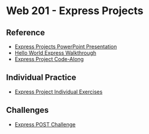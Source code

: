 # Web 201 - Express Projects

## Reference
- <a href="ExpressProjects.pptx" target="_blank">Express Projects PowerPoint Presentation</a>
- [Hello World Express Walkthrough](https://medium.com/@adnanrahic/hello-world-app-with-node-js-and-express-c1eb7cfa8a30)
- [Express Project Code-Along](ExpressProjectCodeAlong.md)

## Individual Practice
- [Express Project Individual Exercises](ExpressProjectIndividualExercises.md)

## Challenges
- [Express POST Challenge](ExpressPostChallenge.md)